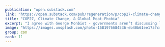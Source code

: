 ```yaml
---
publication: "open.substack.com"
link: "https://open.substack.com/pub/regeneration/p/cop27-climate-change-and-global-meat"
title: "COP27, Climate Change, & Global Meat-Phobia"
excerpt: "I agree with George Monbiot - governments aren’t discussing livestock enough - but his calls to eliminate livestock are short-sighted and will cause more harm than good."
image: "https://images.unsplash.com/photo-1581976684536-eb40b61ee175?crop=entropy&cs=tinysrgb&fit=max&fm=jpg&ixid=MnwzMDAzMzh8MHwxfHNlYXJjaHwxNzh8fGNvd3N8ZW58MHx8fHwxNjY4MzAzNTQ5&ixlib=rb-4.0.3&q=80&w=1080"
group: con
rank: 11
---
```

